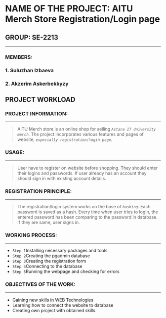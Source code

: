# NAME OF THE PROJECT: **AITU Merch Store Registration/Login page**
## **GROUP: SE-2213**
---
### **MEMBERS:**
### 1. Suluzhan Izbaeva
### 2. Akzerim Askerbekkyzy

## **PROJECT WORKLOAD**

### **PROJECT INFORMATION:**
---
>AITU Merch store is an online shop for selling *`Astana IT University merch`*. The project incorporates various features and pages of website, *`especially registration/login page`*.

### **USAGE:**
---
>User have to register on website before shopping. They should enter their logins and passwords. 
>If user already has an account they should sign in with existing account details.

### **REGISTRATION PRINCIPLE:**
---
>The registration/login system works on the base of *`hashing`*. Each password is saved as a hash. 
>Every time when user tries to login, the entered password has been comparing to the password in database. If they are same, user signs in.

### **WORKING PROCESS:**
---
- `Step 1`Installing necessary packages and tools
- `Step 2`Creating the pgadmin  database
- `Step 3`Creating the registration form
- `Step 4`Connecting to the database
- `Step 5`Running the webpage and checking for errors

### **OBJECTIVES OF THE WORK:**
---
* Gaining new skills in WEB Technologies
* Learning how to connect the website to database
* Creating own project with obtained skills


